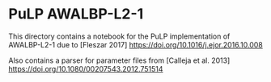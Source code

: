 # PuLP AWALBP-L2-1

This directory contains a notebook for the PuLP implementation of AWALBP-L2-1 due to [Fleszar 2017] https://doi.org/10.1016/j.ejor.2016.10.008

Also contains a parser for parameter files from [Calleja et al. 2013] https://doi.org/10.1080/00207543.2012.751514